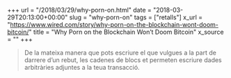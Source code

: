 +++
url = "/2018/03/29/why-porn-on.html"
date = "2018-03-29T20:13:00+00:00"
slug = "why-porn-on"
tags = ["retalls"]
x_url = "https://www.wired.com/story/why-porn-on-the-blockchain-wont-doom-bitcoin/"
title = "Why Porn on the Blockchain Won’t Doom Bitcoin"
x_source = ""
+++


> De la mateixa manera que pots escriure el que vulgues a la part de darrere d’un rebut, les cadenes de blocs et permeten escriure dades arbitràries adjuntes a la teua transacció.
